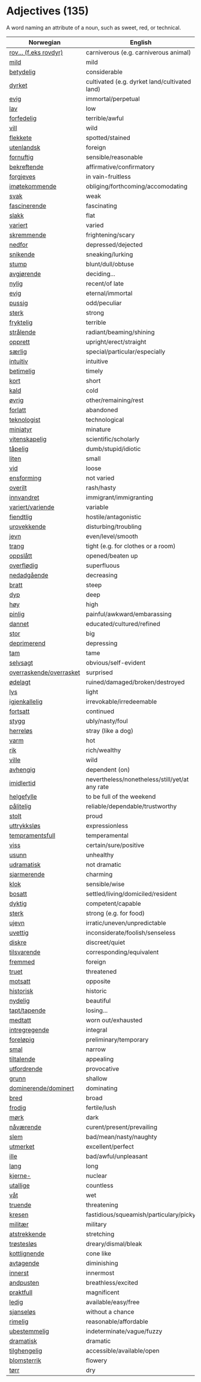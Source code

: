 # Adjectives (135)

A word naming an attribute of a noun, such as sweet, red, or technical.

| Norwegian | English |
| --- | --- |
| [rov... (f.eks rovdyr)](https://www.ordnett.no/search?language=no&phrase=rov...%20(f.eks%20rovdyr)) | carniverous (e.g. carniverous animal) |
| [mild](https://www.ordnett.no/search?language=no&phrase=mild) | mild |
| [betydelig](https://www.ordnett.no/search?language=no&phrase=betydelig) | considerable |
| [dyrket](https://www.ordnett.no/search?language=no&phrase=dyrket) | cultivated (e.g. dyrket land/cultivated land) |
| [evig](https://www.ordnett.no/search?language=no&phrase=evig) | immortal/perpetual |
| [lav](https://www.ordnett.no/search?language=no&phrase=lav) | low |
| [forfedelig](https://www.ordnett.no/search?language=no&phrase=forfedelig) | terrible/awful |
| [vill](https://www.ordnett.no/search?language=no&phrase=vill) | wild |
| [flekkete](https://www.ordnett.no/search?language=no&phrase=flekkete) | spotted/stained |
| [utenlandsk](https://www.ordnett.no/search?language=no&phrase=utenlandsk) | foreign |
| [fornuftig](https://www.ordnett.no/search?language=no&phrase=fornuftig) | sensible/reasonable |
| [bekreftende](https://www.ordnett.no/search?language=no&phrase=bekreftende) | affirmative/confirmatory |
| [forgjeves](https://www.ordnett.no/search?language=no&phrase=forgjeves) | in vain-fruitless |
| [imøtekommende](https://www.ordnett.no/search?language=no&phrase=imøtekommende) | obliging/forthcoming/accomodating |
| [svak](https://www.ordnett.no/search?language=no&phrase=svak) | weak |
| [fascinerende](https://www.ordnett.no/search?language=no&phrase=fascinerende) | fascinating |
| [slakk](https://www.ordnett.no/search?language=no&phrase=slakk) | flat |
| [variert](https://www.ordnett.no/search?language=no&phrase=variert) | varied |
| [skremmende](https://www.ordnett.no/search?language=no&phrase=skremmende) | frightening/scary |
| [nedfor](https://www.ordnett.no/search?language=no&phrase=nedfor) | depressed/dejected |
| [snikende](https://www.ordnett.no/search?language=no&phrase=snikende) | sneaking/lurking |
| [stump](https://www.ordnett.no/search?language=no&phrase=stump) | blunt/dull/obtuse |
| [avgjørende](https://www.ordnett.no/search?language=no&phrase=avgjørende) | deciding... |
| [nylig](https://www.ordnett.no/search?language=no&phrase=nylig) | recent/of late |
| [evig](https://www.ordnett.no/search?language=no&phrase=evig) | eternal/immortal |
| [pussig](https://www.ordnett.no/search?language=no&phrase=pussig) | odd/peculiar |
| [sterk](https://www.ordnett.no/search?language=no&phrase=sterk) | strong |
| [fryktelig](https://www.ordnett.no/search?language=no&phrase=fryktelig) | terrible |
| [strålende](https://www.ordnett.no/search?language=no&phrase=strålende) | radiant/beaming/shining |
| [opprett](https://www.ordnett.no/search?language=no&phrase=opprett) | upright/erect/straight |
| [særlig](https://www.ordnett.no/search?language=no&phrase=særlig) | special/particular/especially |
| [intuitiv](https://www.ordnett.no/search?language=no&phrase=intuitiv) | intuitive |
| [betimelig](https://www.ordnett.no/search?language=no&phrase=betimelig) | timely |
| [kort](https://www.ordnett.no/search?language=no&phrase=kort) | short |
| [kald](https://www.ordnett.no/search?language=no&phrase=kald) | cold |
| [øvrig](https://www.ordnett.no/search?language=no&phrase=øvrig) | other/remaining/rest |
| [forlatt](https://www.ordnett.no/search?language=no&phrase=forlatt) | abandoned |
| [teknologist](https://www.ordnett.no/search?language=no&phrase=teknologist) | technological |
| [miniatyr](https://www.ordnett.no/search?language=no&phrase=miniatyr) | minature |
| [vitenskapelig](https://www.ordnett.no/search?language=no&phrase=vitenskapelig) | scientific/scholarly |
| [tåpelig](https://www.ordnett.no/search?language=no&phrase=tåpelig) | dumb/stupid/idiotic |
| [liten](https://www.ordnett.no/search?language=no&phrase=liten) | small |
| [vid](https://www.ordnett.no/search?language=no&phrase=vid) | loose |
| [ensforming](https://www.ordnett.no/search?language=no&phrase=ensforming) | not varied |
| [overilt](https://www.ordnett.no/search?language=no&phrase=overilt) | rash/hasty |
| [innvandret](https://www.ordnett.no/search?language=no&phrase=innvandret) | immigrant/immigranting |
| [variert/variende](https://www.ordnett.no/search?language=no&phrase=variert/variende) | variable |
| [fiendtlig](https://www.ordnett.no/search?language=no&phrase=fiendtlig) | hostile/antagonistic |
| [urovekkende](https://www.ordnett.no/search?language=no&phrase=urovekkende) | disturbing/troubling |
| [jevn](https://www.ordnett.no/search?language=no&phrase=jevn) | even/level/smooth |
| [trang](https://www.ordnett.no/search?language=no&phrase=trang) | tight (e.g. for clothes or a room) |
| [oppslått](https://www.ordnett.no/search?language=no&phrase=oppslått) | opened/beaten up |
| [overflødig](https://www.ordnett.no/search?language=no&phrase=overflødig) | superfluous |
| [nedadgående](https://www.ordnett.no/search?language=no&phrase=nedadgående) | decreasing |
| [bratt](https://www.ordnett.no/search?language=no&phrase=bratt) | steep |
| [dyp](https://www.ordnett.no/search?language=no&phrase=dyp) | deep |
| [høy](https://www.ordnett.no/search?language=no&phrase=høy) | high |
| [pinlig](https://www.ordnett.no/search?language=no&phrase=pinlig) | painful/awkward/embarassing |
| [dannet](https://www.ordnett.no/search?language=no&phrase=dannet) | educated/cultured/refined |
| [stor](https://www.ordnett.no/search?language=no&phrase=stor) | big |
| [deprimerend](https://www.ordnett.no/search?language=no&phrase=deprimerend) | depressing |
| [tam](https://www.ordnett.no/search?language=no&phrase=tam) | tame |
| [selvsagt](https://www.ordnett.no/search?language=no&phrase=selvsagt) | obvious/self-evident |
| [overraskende/overrasket](https://www.ordnett.no/search?language=no&phrase=overraskende/overrasket) | surprised |
| [ødelagt](https://www.ordnett.no/search?language=no&phrase=ødelagt) | ruined/damaged/broken/destroyed |
| [lys](https://www.ordnett.no/search?language=no&phrase=lys) | light |
| [igjenkallelig](https://www.ordnett.no/search?language=no&phrase=igjenkallelig) | irrevokable/irredeemable |
| [fortsatt](https://www.ordnett.no/search?language=no&phrase=fortsatt) | continued |
| [stygg](https://www.ordnett.no/search?language=no&phrase=stygg) | ubly/nasty/foul |
| [herreløs](https://www.ordnett.no/search?language=no&phrase=herreløs) | stray (like a dog) |
| [varm](https://www.ordnett.no/search?language=no&phrase=varm) | hot |
| [rik](https://www.ordnett.no/search?language=no&phrase=rik) | rich/wealthy |
| [ville](https://www.ordnett.no/search?language=no&phrase=ville) | wild |
| [avhengig](https://www.ordnett.no/search?language=no&phrase=avhengig) | dependent (on) |
| [imidlertid](https://www.ordnett.no/search?language=no&phrase=imidlertid) | nevertheless/nonetheless/still/yet/at any rate |
| [helgefylle](https://www.ordnett.no/search?language=no&phrase=helgefylle) | to be full of the weekend |
| [pålitelig](https://www.ordnett.no/search?language=no&phrase=pålitelig) | reliable/dependable/trustworthy |
| [stolt](https://www.ordnett.no/search?language=no&phrase=stolt) | proud |
| [uttrykksløs](https://www.ordnett.no/search?language=no&phrase=uttrykksløs) | expressionless |
| [tempramentsfull](https://www.ordnett.no/search?language=no&phrase=tempramentsfull) | temperamental |
| [viss](https://www.ordnett.no/search?language=no&phrase=viss) | certain/sure/positive |
| [usunn](https://www.ordnett.no/search?language=no&phrase=usunn) | unhealthy |
| [udramatisk](https://www.ordnett.no/search?language=no&phrase=udramatisk) | not dramatic |
| [sjarmerende](https://www.ordnett.no/search?language=no&phrase=sjarmerende) | charming |
| [klok](https://www.ordnett.no/search?language=no&phrase=klok) | sensible/wise |
| [bosatt](https://www.ordnett.no/search?language=no&phrase=bosatt) | settled/living/domiciled/resident |
| [dyktig](https://www.ordnett.no/search?language=no&phrase=dyktig) | competent/capable |
| [sterk](https://www.ordnett.no/search?language=no&phrase=sterk) | strong (e.g. for food) |
| [ujevn](https://www.ordnett.no/search?language=no&phrase=ujevn) | irratic/uneven/unpredictable |
| [uvettig](https://www.ordnett.no/search?language=no&phrase=uvettig) | inconsiderate/foolish/senseless |
| [diskre](https://www.ordnett.no/search?language=no&phrase=diskre) | discreet/quiet |
| [tilsvarende](https://www.ordnett.no/search?language=no&phrase=tilsvarende) | corresponding/equivalent |
| [fremmed](https://www.ordnett.no/search?language=no&phrase=fremmed) | foreign |
| [truet](https://www.ordnett.no/search?language=no&phrase=truet) | threatened |
| [motsatt](https://www.ordnett.no/search?language=no&phrase=motsatt) | opposite |
| [historisk](https://www.ordnett.no/search?language=no&phrase=historisk) | historic |
| [nydelig](https://www.ordnett.no/search?language=no&phrase=nydelig) | beautiful |
| [tapt/tapende](https://www.ordnett.no/search?language=no&phrase=tapt/tapende) | losing... |
| [medtatt](https://www.ordnett.no/search?language=no&phrase=medtatt) | worn out/exhausted |
| [intregregende](https://www.ordnett.no/search?language=no&phrase=intregregende) | integral |
| [foreløpig](https://www.ordnett.no/search?language=no&phrase=foreløpig) | preliminary/temporary |
| [smal](https://www.ordnett.no/search?language=no&phrase=smal) | narrow |
| [tiltalende](https://www.ordnett.no/search?language=no&phrase=tiltalende) | appealing |
| [utfordrende](https://www.ordnett.no/search?language=no&phrase=utfordrende) | provocative |
| [grunn](https://www.ordnett.no/search?language=no&phrase=grunn) | shallow |
| [dominerende/dominert](https://www.ordnett.no/search?language=no&phrase=dominerende/dominert) | dominating |
| [bred](https://www.ordnett.no/search?language=no&phrase=bred) | broad |
| [frodig](https://www.ordnett.no/search?language=no&phrase=frodig) | fertile/lush |
| [mørk](https://www.ordnett.no/search?language=no&phrase=mørk) | dark |
| [nåværende](https://www.ordnett.no/search?language=no&phrase=nåværende) | curent/present/prevailing |
| [slem](https://www.ordnett.no/search?language=no&phrase=slem) | bad/mean/nasty/naughty |
| [utmerket](https://www.ordnett.no/search?language=no&phrase=utmerket) | excellent/perfect |
| [ille](https://www.ordnett.no/search?language=no&phrase=ille) | bad/awful/unpleasant |
| [lang](https://www.ordnett.no/search?language=no&phrase=lang) | long |
| [kjerne-](https://www.ordnett.no/search?language=no&phrase=kjerne-) | nuclear |
| [utallige](https://www.ordnett.no/search?language=no&phrase=utallige) | countless |
| [våt](https://www.ordnett.no/search?language=no&phrase=våt) | wet |
| [truende](https://www.ordnett.no/search?language=no&phrase=truende) | threatening |
| [kresen](https://www.ordnett.no/search?language=no&phrase=kresen) | fastidious/squeamish/particulary/picky |
| [militær](https://www.ordnett.no/search?language=no&phrase=militær) | military |
| [atstrekkende](https://www.ordnett.no/search?language=no&phrase=atstrekkende) | stretching |
| [trøstesløs](https://www.ordnett.no/search?language=no&phrase=trøstesløs) | dreary/dismal/bleak |
| [kottlignende](https://www.ordnett.no/search?language=no&phrase=kottlignende) | cone like |
| [avtagende](https://www.ordnett.no/search?language=no&phrase=avtagende) | diminishing |
| [innerst](https://www.ordnett.no/search?language=no&phrase=innerst) | innermost |
| [andpusten](https://www.ordnett.no/search?language=no&phrase=andpusten) | breathless/excited |
| [praktfull](https://www.ordnett.no/search?language=no&phrase=praktfull) | magnificent |
| [ledig](https://www.ordnett.no/search?language=no&phrase=ledig) | available/easy/free |
| [sjanseløs](https://www.ordnett.no/search?language=no&phrase=sjanseløs) | without a chance |
| [rimelig](https://www.ordnett.no/search?language=no&phrase=rimelig) | reasonable/affordable |
| [ubestemmelig](https://www.ordnett.no/search?language=no&phrase=ubestemmelig) | indeterminate/vague/fuzzy |
| [dramatisk](https://www.ordnett.no/search?language=no&phrase=dramatisk) | dramatic |
| [tilghengelig](https://www.ordnett.no/search?language=no&phrase=tilghengelig) | accessible/available/open |
| [blomsterrik](https://www.ordnett.no/search?language=no&phrase=blomsterrik) | flowery |
| [tørr](https://www.ordnett.no/search?language=no&phrase=tørr) | dry |

